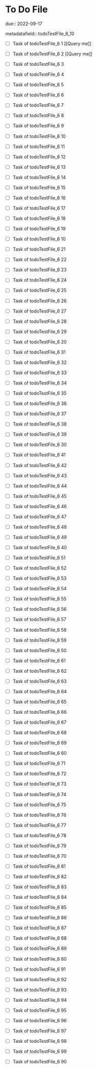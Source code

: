 # To Do File

due:: 2022-09-17

metadatafield:: todoTestFile_6_10

- [ ] Task of todoTestFile_6 1 [[Query me]]
- [ ] Task of todoTestFile_6 2 [[Query me]]
- [ ] Task of todoTestFile_6 3
- [ ] Task of todoTestFile_6 4
- [ ] Task of todoTestFile_6 5
- [ ] Task of todoTestFile_6 6
- [ ] Task of todoTestFile_6 7
- [ ] Task of todoTestFile_6 8
- [ ] Task of todoTestFile_6 9
- [ ] Task of todoTestFile_6 10

- [ ] Task of todoTestFile_6 11 
- [ ] Task of todoTestFile_6 12 
- [ ] Task of todoTestFile_6 13
- [ ] Task of todoTestFile_6 14
- [ ] Task of todoTestFile_6 15
- [ ] Task of todoTestFile_6 16
- [ ] Task of todoTestFile_6 17
- [ ] Task of todoTestFile_6 18
- [ ] Task of todoTestFile_6 19
- [ ] Task of todoTestFile_6 10

- [ ] Task of todoTestFile_6 21 
- [ ] Task of todoTestFile_6 22 
- [ ] Task of todoTestFile_6 23
- [ ] Task of todoTestFile_6 24
- [ ] Task of todoTestFile_6 25
- [ ] Task of todoTestFile_6 26
- [ ] Task of todoTestFile_6 27
- [ ] Task of todoTestFile_6 28
- [ ] Task of todoTestFile_6 29
- [ ] Task of todoTestFile_6 20

- [ ] Task of todoTestFile_6 31 
- [ ] Task of todoTestFile_6 32 
- [ ] Task of todoTestFile_6 33
- [ ] Task of todoTestFile_6 34
- [ ] Task of todoTestFile_6 35
- [ ] Task of todoTestFile_6 36
- [ ] Task of todoTestFile_6 37
- [ ] Task of todoTestFile_6 38
- [ ] Task of todoTestFile_6 39
- [ ] Task of todoTestFile_6 30

- [ ] Task of todoTestFile_6 41 
- [ ] Task of todoTestFile_6 42 
- [ ] Task of todoTestFile_6 43
- [ ] Task of todoTestFile_6 44
- [ ] Task of todoTestFile_6 45
- [ ] Task of todoTestFile_6 46
- [ ] Task of todoTestFile_6 47
- [ ] Task of todoTestFile_6 48
- [ ] Task of todoTestFile_6 49
- [ ] Task of todoTestFile_6 40

- [ ] Task of todoTestFile_6 51 
- [ ] Task of todoTestFile_6 52 
- [ ] Task of todoTestFile_6 53
- [ ] Task of todoTestFile_6 54
- [ ] Task of todoTestFile_6 55
- [ ] Task of todoTestFile_6 56
- [ ] Task of todoTestFile_6 57
- [ ] Task of todoTestFile_6 58
- [ ] Task of todoTestFile_6 59
- [ ] Task of todoTestFile_6 50

- [ ] Task of todoTestFile_6 61 
- [ ] Task of todoTestFile_6 62 
- [ ] Task of todoTestFile_6 63
- [ ] Task of todoTestFile_6 64
- [ ] Task of todoTestFile_6 65
- [ ] Task of todoTestFile_6 66
- [ ] Task of todoTestFile_6 67
- [ ] Task of todoTestFile_6 68
- [ ] Task of todoTestFile_6 69
- [ ] Task of todoTestFile_6 60

- [ ] Task of todoTestFile_6 71 
- [ ] Task of todoTestFile_6 72 
- [ ] Task of todoTestFile_6 73
- [ ] Task of todoTestFile_6 74
- [ ] Task of todoTestFile_6 75
- [ ] Task of todoTestFile_6 76
- [ ] Task of todoTestFile_6 77
- [ ] Task of todoTestFile_6 78
- [ ] Task of todoTestFile_6 79
- [ ] Task of todoTestFile_6 70


- [ ] Task of todoTestFile_6 81 
- [ ] Task of todoTestFile_6 82 
- [ ] Task of todoTestFile_6 83
- [ ] Task of todoTestFile_6 84
- [ ] Task of todoTestFile_6 85
- [ ] Task of todoTestFile_6 86
- [ ] Task of todoTestFile_6 87
- [ ] Task of todoTestFile_6 88
- [ ] Task of todoTestFile_6 89
- [ ] Task of todoTestFile_6 80


- [ ] Task of todoTestFile_6 91 
- [ ] Task of todoTestFile_6 92 
- [ ] Task of todoTestFile_6 93
- [ ] Task of todoTestFile_6 94
- [ ] Task of todoTestFile_6 95
- [ ] Task of todoTestFile_6 96
- [ ] Task of todoTestFile_6 97
- [ ] Task of todoTestFile_6 98
- [ ] Task of todoTestFile_6 99
- [ ] Task of todoTestFile_6 90
